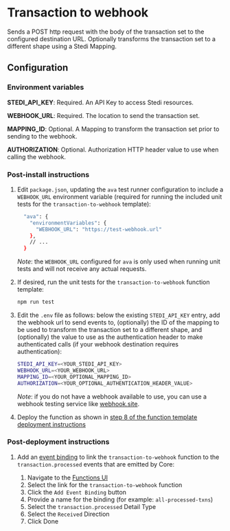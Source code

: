 # Transaction to webhook

Sends a POST http request with the body of the transaction set to the configured destination URL. Optionally transforms the transaction set to a different shape using a Stedi Mapping.

## Configuration

### Environment variables

**STEDI_API_KEY**: Required. An API Key to access Stedi resources.

**WEBHOOK_URL**: Required. The location to send the transaction set.

**MAPPING_ID**: Optional. A Mapping to transform the transaction set prior to sending to the webhook.

**AUTHORIZATION**: Optional. Authorization HTTP header value to use when calling the webhook.

### Post-install instructions

1. Edit `package.json`, updating the `ava` test runner configuration to include a `WEBHOOK_URL` environment variable (required for running the included unit tests for the `transaction-to-webhook` template):

    ```bash
      "ava": {
        "environmentVariables": {
          "WEBHOOK_URL": "https://test-webhook.url"
        },
        // ...
      }
    ```

   _Note_: the `WEBHOOK_URL` configured for `ava` is only used when running unit tests and will not receive any actual requests.

2. If desired, run the unit tests for the `transaction-to-webhook` function template:

    ```bash
    npm run test
    ```

3. Edit the `.env` file as follows: below the existing `STEDI_API_KEY` entry, add the webhook url to send events to, (optionally) the ID of the mapping to be used to transform the transaction set to a different shape, and (optionally) the value to use as the authentication header to make authenticated calls (if your webhook destination requires authentication):

    ```bash
    STEDI_API_KEY=<YOUR_STEDI_API_KEY>
    WEBHOOK_URL=<YOUR_WEBHOOK_URL>
    MAPPING_ID=<YOUR_OPTIONAL_MAPPING_ID>
    AUTHORIZATION=<YOUR_OPTIONAL_AUTHENTICATION_HEADER_VALUE>
    ```

   _Note_: if you do not have a webhook available to use, you can use a webhook testing service like [webhook.site](https://webhook.site).

4. Deploy the function as shown in [step 8 of the function template deployment instructions](/README.md#deploying-function-templates)

### Post-deployment instructions

1. Add an [event binding](https://www.stedi.com/docs/core/consume-events-with-functions#subscribe-to-events) to link the `transaction-to-webhook` function to the `transaction.processed` events that are emitted by Core:

    1. Navigate to the [Functions UI](https://www.stedi.com/app/functions)
    2. Select the link for the `transaction-to-webhook` function
    3. Click the `Add Event Binding` button
    4. Provide a name for the binding (for example: `all-processed-txns`)
    5. Select the `transaction.processed` Detail Type
    6. Select the `Received` Direction
    7. Click Done
